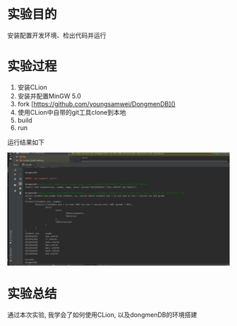 #   实验目的

安装配置开发环境、检出代码并运行

#   实验过程


1.  安装CLion
2.  安装并配置MinGW 5.0
3.  fork [https://github.com/youngsamwei/DongmenDB]()
4.  使用CLion中自带的git工具clone到本地
5.  build
6.  run

运行结果如下

![](0.1.jpg)

#   实验总结

通过本次实验, 我学会了如何使用CLion, 以及dongmenDB的环境搭建
